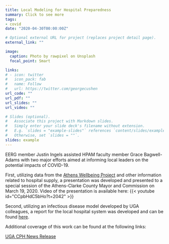 ```yaml
---
title: Local Modeling for Hospital Preparedness
summary: Click to see more
tags:
- covid
date: "2020-04-30T00:00:00Z"

# Optional external URL for project (replaces project detail page).
external_link: ""

image:
  caption: Photo by rawpixel on Unsplash
  focal_point: Smart

links:
# - icon: twitter
#   icon_pack: fab
#   name: Follow
#   url: https://twitter.com/georgecushen
url_code: ""
url_pdf: ""
url_slides: ""
url_video: ""

# Slides (optional).
#   Associate this project with Markdown slides.
#   Simply enter your slide deck's filename without extension.
#   E.g. `slides = "example-slides"` references `content/slides/example-slides.md`.
#   Otherwise, set `slides = ""`.
slides: example
---
```


EERG member Justin Ingels assisted HPAM faculty member Grace Bagwell-Adams with two major efforts aimed at informing local leaders on the potential impacts of COVID-19. 

First, utilizing data from the <a href="http://www.athenswellbeingproject.org/" target="_blank">Athens Wellbeing Project</a> and other information related to hospital supply, a presentation was developed and presented to a special session of the Athens-Clarke County Mayor and Commission on March 19, 2020. Video of the presentation is available here:
{{< youtube id="CCpbHdC5bHo?t=2042" >}}


Second, utilizing an infectious disease model developed by UGA colleagues, a report for the local hospital system was developed and can be found <a  href="http://publichealth.uga.edu/wp-content/uploads/2020/04/COVID-19_-ACC-Health-Service-Area-Modeling-Report_FINAL.pdf" target="_blank">here</a>.

Additional coverage of this work can be found at the following links:

<a href="https://publichealth.uga.edu/athens-covid-19-hospitalizations-new-report/" target="_blank">UGA CPH News Release</a>



